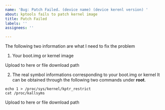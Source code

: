 ```yaml
---
name: 'Bug: Patch Failed. (device name) (device kerenl version) '
about: kptools fails to patch kernel image
title: Patch Failed
labels: ''
assignees: ''

---
```


The following two information are what I need to fix the problem

1. Your boot.img or kernel image

Upload to here or file download path

2.  The real symbol informations corresponding to your boot.img or kernel
It can be obtained through the following two commands under **root**.
```shell
echo 1 > /proc/sys/kernel/kptr_restrict
cat /proc/kallsyms
```

Upload to here or file download path
